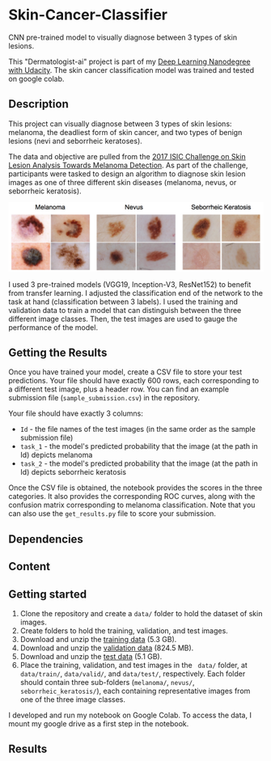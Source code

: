 # Skin-Cancer-Classifier
CNN pre-trained model to visually diagnose between 3 types of skin lesions.

This "Dermatologist-ai" project is part of my [Deep Learning Nanodegree with Udacity](https://www.udacity.com/course/deep-learning-nanodegree--nd101). The skin cancer classification model was trained and tested on google colab.

## Description
This project can visually diagnose between 3 types of skin lesions: melanoma, the deadliest form of skin cancer, and two types of benign lesions (nevi and seborrheic keratoses).

The data and objective are pulled from the [2017 ISIC Challenge on Skin Lesion Analysis Towards Melanoma Detection](https://challenge.kitware.com/#challenge/583f126bcad3a51cc66c8d9a). As part of the challenge, participants were tasked to design an algorithm to diagnose skin lesion images as one of three different skin diseases (melanoma, nevus, or seborrheic keratosis).

![](asset/skin_disease_classes.png)

I used 3 pre-trained models (VGG19, Inception-V3, ResNet152) to benefit from transfer learning. I adjusted the classification end of the network to the task at hand (classification between 3 labels).  I used the training and validation data to train a model that can distinguish between the three different image classes.
Then, the test images are used to gauge the performance of the model.

## Getting the Results
Once you have trained your model, create a CSV file to store your test predictions. Your file should have exactly 600 rows, each corresponding to a different test image, plus a header row. You can find an example submission file (`sample_submission.csv`) in the repository.

Your file should have exactly 3 columns:
- `Id` - the file names of the test images (in the same order as the sample submission file)
- `task_1` - the model's predicted probability that the image (at the path in Id) depicts melanoma
- `task_2` - the model's predicted probability that the image (at the path in Id) depicts seborrheic keratosis

Once the CSV file is obtained, the notebook provides the scores in the three categories. It also provides the corresponding ROC curves, along with the confusion matrix corresponding to melanoma classification. Note that you can also use the `get_results.py` file to score your submission.

## Dependencies

## Content

## Getting started
1.	Clone the repository and create a `data/` folder to hold the dataset of skin images.
2.	Create folders to hold the training, validation, and test images.
3.	Download and unzip the [training data](https://s3-us-west-1.amazonaws.com/udacity-dlnfd/datasets/skin-cancer/train.zip) (5.3 GB).
4.	Download and unzip the [validation data](https://s3-us-west-1.amazonaws.com/udacity-dlnfd/datasets/skin-cancer/valid.zip) (824.5 MB).
5.	Download and unzip the [test data](https://s3-us-west-1.amazonaws.com/udacity-dlnfd/datasets/skin-cancer/test.zip) (5.1 GB).
6.	Place the training, validation, and test images in the ` data/` folder, at `data/train/`, `data/valid/`, and `data/test/`, respectively. Each folder should contain three sub-folders (`melanoma/`, `nevus/`, `seborrheic_keratosis/`), each containing representative images from one of the three image classes.

I developed and run my notebook on Google Colab. To access the data, I mount my google drive as a first step in the notebook.


## Results
